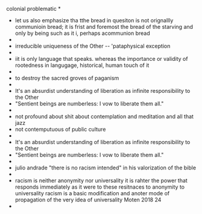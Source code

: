 colonial problematic
* 
* let us also emphasize tha tthe bread in quesiton is not orignallly communioin bread; it is frist and foremost the bread of the starving and only by being such as it i, perhaps acommunion bread
* 
* irreducible uniqueness of the Other -- 'pataphysical exception
* 
* iit is only language that speaks. whereas the importance or validity of rootedness in langugage, historical, human touch of it
* 
* to destroy the sacred groves of paganism
* 
* It's an absurdist understanding of liberation as infinite responsibility to the Other
* "Sentient beings are numberless: I vow to liberate them all."
* 
* not profound about shit about contemplation and meditation and all that jazz
* not contemputuous of public culture
* 
* It's an absurdist understanding of liberation as infinite responsibility to the Other
* "Sentient beings are numberless: I vow to liberate them all."
* 
* julio andrade "there is no racism intended" in his valorization of the bible
* 
* racism is neither anonymity nor universality it is rahter the power that responds immediately as it were to these resitnaces to anonymity to universality racism is a basic modification and anoter mode of propagation of the very idea of universality Moten 2018 24
* 